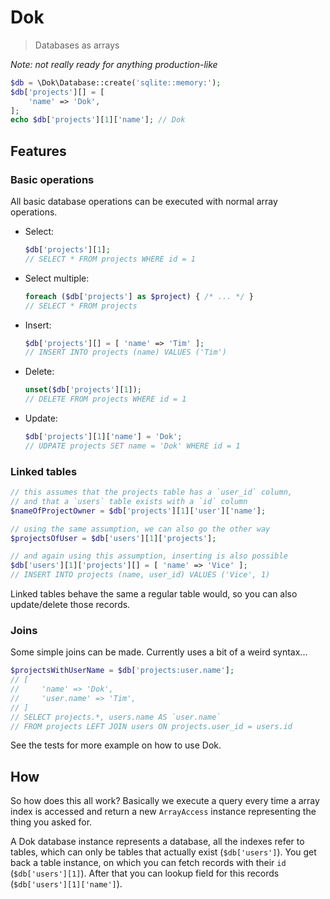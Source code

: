 # Dok
> Databases as arrays

_Note: not really ready for anything production-like_

```php
$db = \Dok\Database::create('sqlite::memory:');
$db['projects'][] = [
    'name' => 'Dok',
];
echo $db['projects'][1]['name']; // Dok
```

## Features

### Basic operations

All basic database operations can be executed with normal array operations.

- Select:

  ```php
  $db['projects'][1];
  // SELECT * FROM projects WHERE id = 1
  ```

- Select multiple:

  ```php
  foreach ($db['projects'] as $project) { /* ... */ }
  // SELECT * FROM projects
  ```

- Insert:

  ```php
  $db['projects'][] = [ 'name' => 'Tim' ];
  // INSERT INTO projects (name) VALUES ('Tim')
  ```

- Delete:

  ```php
  unset($db['projects'][1]);
  // DELETE FROM projects WHERE id = 1
  ```

- Update:

  ```php
  $db['projects'][1]['name'] = 'Dok';
  // UDPATE projects SET name = 'Dok' WHERE id = 1
  ```

### Linked tables

```php
// this assumes that the projects table has a `user_id` column,
// and that a `users` table exists with a `id` column
$nameOfProjectOwner = $db['projects'][1]['user']['name'];

// using the same assumption, we can also go the other way
$projectsOfUser = $db['users'][1]['projects'];

// and again using this assumption, inserting is also possible
$db['users'][1]['projects'][] = [ 'name' => 'Vice' ];
// INSERT INTO projects (name, user_id) VALUES ('Vice', 1)
```

Linked tables behave the same a regular table would, so you can also update/delete those records.

### Joins

Some simple joins can be made. Currently uses a bit of a weird syntax...

```php
$projectsWithUserName = $db['projects:user.name'];
// [
//     'name' => 'Dok',
//     'user.name' => 'Tim',
// ]
// SELECT projects.*, users.name AS `user.name`
// FROM projects LEFT JOIN users ON projects.user_id = users.id
```

See the tests for more example on how to use Dok.

## How

So how does this all work? Basically we execute a query every time a array index is
accessed and return a new `ArrayAccess` instance representing the thing you asked for.

A Dok database instance represents a database, all the indexes refer to tables, which can only
be tables that actually exist (`$db['users']`). You get back a table instance, on which
you can fetch records with their `id` (`$db['users'][1]`). After that you can lookup
field for this records (`$db['users'][1]['name']`).
